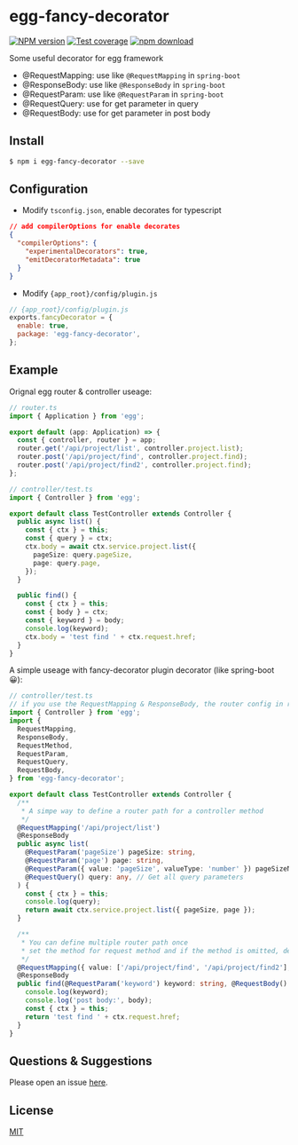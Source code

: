 # egg-fancy-decorator

[![NPM version][npm-image]][npm-url]
[![Test coverage][codecov-image]][codecov-url]
[![npm download][download-image]][download-url]

[npm-image]: https://img.shields.io/npm/v/egg-fancy-decorator.svg?style=flat-square
[npm-url]: https://npmjs.org/package/egg-fancy-decorator
[codecov-image]: https://img.shields.io/codecov/c/github/bruce007lee/egg-fancy-decorator.svg?style=flat-square
[codecov-url]: https://codecov.io/github/bruce007lee/egg-fancy-decorator?branch=main
[david-url]: https://david-dm.org/eggjs/egg-fancy-decorator
[snyk-image]: https://snyk.io/test/npm/egg-fancy-decorator/badge.svg?style=flat-square
[snyk-url]: https://snyk.io/test/npm/egg-fancy-decorator
[download-image]: https://img.shields.io/npm/dm/egg-fancy-decorator.svg?style=flat-square
[download-url]: https://npmjs.org/package/egg-fancy-decorator

<!--
Description here.
-->

Some useful decorator for egg framework

- @RequestMapping: use like `@RequestMapping` in `spring-boot`
- @ResponseBody: use like `@ResponseBody` in `spring-boot`
- @RequestParam: use like `@RequestParam` in `spring-boot`
- @RequestQuery: use for get parameter in query
- @RequestBody: use for get parameter in post body

## Install

```bash
$ npm i egg-fancy-decorator --save
```

## Configuration

- Modify `tsconfig.json`, enable decorates for typescript

```json
// add compilerOptions for enable decorates
{
  "compilerOptions": {
    "experimentalDecorators": true,
    "emitDecoratorMetadata": true
  }
}
```

- Modify `{app_root}/config/plugin.js`

```js
// {app_root}/config/plugin.js
exports.fancyDecorator = {
  enable: true,
  package: 'egg-fancy-decorator',
};
```

## Example

Orignal egg router & controller useage:

```typescript
// router.ts
import { Application } from 'egg';

export default (app: Application) => {
  const { controller, router } = app;
  router.get('/api/project/list', controller.project.list);
  router.post('/api/project/find', controller.project.find);
  router.post('/api/project/find2', controller.project.find);
};
```

```typescript
// controller/test.ts
import { Controller } from 'egg';

export default class TestController extends Controller {
  public async list() {
    const { ctx } = this;
    const { query } = ctx;
    ctx.body = await ctx.service.project.list({
      pageSize: query.pageSize,
      page: query.page,
    });
  }

  public find() {
    const { ctx } = this;
    const { body } = ctx;
    const { keyword } = body;
    console.log(keyword);
    ctx.body = 'test find ' + ctx.request.href;
  }
}
```

A simple useage with fancy-decorator plugin decorator (like spring-boot 😀):

```typescript
// controller/test.ts
// if you use the RequestMapping & ResponseBody, the router config in router.js can be omitted.
import { Controller } from 'egg';
import {
  RequestMapping,
  ResponseBody,
  RequestMethod,
  RequestParam,
  RequestQuery,
  RequestBody,
} from 'egg-fancy-decorator';

export default class TestController extends Controller {
  /**
   * A simpe way to define a router path for a controller method
   */
  @RequestMapping('/api/project/list')
  @ResponseBody
  public async list(
    @RequestParam('pageSize') pageSize: string,
    @RequestParam('page') page: string,
    @RequestParam({ value: 'pageSize', valueType: 'number' }) pageSizeNum: number, // Cast to number
    @RequestQuery() query: any, // Get all query parameters
  ) {
    const { ctx } = this;
    console.log(query);
    return await ctx.service.project.list({ pageSize, page });
  }

  /**
   * You can define multiple router path once
   * set the method for request method and if the method is omitted, default method is GET.
   */
  @RequestMapping({ value: ['/api/project/find', '/api/project/find2'], method: RequestMethod.POST })
  @ResponseBody
  public find(@RequestParam('keyword') keyword: string, @RequestBody() body: any) {
    console.log(keyword);
    console.log('post body:', body);
    const { ctx } = this;
    return 'test find ' + ctx.request.href;
  }
}
```

## Questions & Suggestions

Please open an issue [here](https://github.com/bruce007lee/egg-fancy-decorator/issues).

## License

[MIT](LICENSE)
